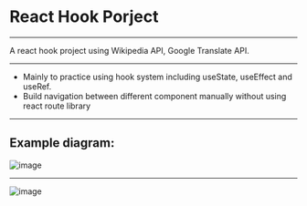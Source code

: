 # React Hook Porject
*** 
A react hook project using Wikipedia API, Google Translate API.
***
* Mainly to practice using hook system including useState, useEffect and useRef.
* Build navigation between different component manually without using react route library 
***
## Example diagram:

![image](https://drive.google.com/uc?export=view&id=1T4178s7GjV58oKwtU1jzevy6myRAt_G9)

---

![image](https://drive.google.com/uc?export=view&id=1oADE5zzaUutB-e2Kedkg1OhZ_BDuzywi)